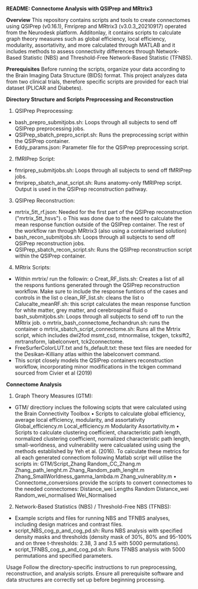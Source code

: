 **README: Connectome Analysis with QSIPrep and MRtrix3**

**Overview**
This repository contains scripts and tools to create connectomes using QSIPrep (v0.16.1), Fmriprep and MRtrix3 (v3.0.3_20210917) operated from the Neurodesk platform. Additonlay, it contains scripts to calculate graph theory measures such as global efficiency, local efficiency, modularity, assortativity, and more calculated through MATLAB and it includes methods to assess connectivity differences through Network-Based Statistic (NBS) and Threshold-Free Network-Based Statistic (TFNBS).

**Prerequisites**
Before running the scripts, organize your data according to the Brain Imaging Data Structure (BIDS) format. This project analyzes data from two clinical trials, therefore specific scripts are provided for each trial dataset (PLICAR and Diabetes).

**Directory Structure and Scripts
Preprocessing and Reconstruction**
1.	QSIPrep Preprocessing:
-	bash_prepro_submitjobs.sh: Loops through all subjects to send off QSIPrep preprocessing jobs.
-	QSIPrep_sbatch_prepro_script.sh: Runs the preprocessing script within the QSIPrep container.
-	Eddy_params.json: Parameter file for the QSIPrep preprocessing script.
2.	fMRIPrep Script:
-	fmriprep_submitjobs.sh: Loops through all subjects to send off fMRIPrep jobs.
-	fmriprep_sbatch_anat_script.sh: Runs anatomy-only fMRIPrep script. Output is used in the QSIPrep reconstruction pathway.
3.	QSIPrep Reconstruction:
-	mrtrix_5tt_rf.json: Needed for the first part of the QSIPrep reconstruction ("mrtrix_5tt_hsvs"). 
o	This was done due to the need to calculate the mean response function outside of the QSIPrep container. The rest of the workflow ran through MRtrix3 (also using a containerised solution)
-	bash_recon_submitjobs.sh: Loops through all subjects to send off QSIPrep reconstruction jobs.
-	QSIPrep_sbatch_recon_script.sh: Runs the QSIPrep reconstruction script within the QSIPrep container.
4.	MRtrix Scripts:
-	Within mrtrix/ run the followin:
o	Creat_RF_lists.sh: Creates a list of all the respons funtions generated through the QSIPrep reconstruction workflow. Make sure to include the response funtions of the cases and controls in the list
o	clean_RF_list.sh: cleans the list
o	Calucalte_meanRF.sh: this script calculates the mean response function for white matter, grey matter, and cerebrospinal fluid
o	bash_submitjobs.sh: Loops through all subjects to send off to run the MRtrix job.
o	mrtrix_bash_connectome_fechandrun.sh: runs the container 
o	mrtrix_sbatch_script_connectome.sh: Runs all the Mrtrix script, which includes dwi2fod msmt_csd, mtnormalise, tckgen, tcksift2, mrtransform, labelconvert, tck2connectome.
- FreeSurferColorLUT.txt and fs_default.txt: these text files are needed for the Desikan-Killiany atlas within the labelconvert command.
- This script closely models the QSIPrep containers reconstruction workflow, incorporating minor modifications in the tckgen command sourced from Civier et al (2019)

**Connectome Analysis**
1.	Graph Theory Measures (GTM):
-	GTM/ directiory inclues the following scipts that were calculated using the Brain Connectivity Toolbox
•	Scripts to calculate global efficiency, average local efficiency, modularity, and assortativity
	Global_efficiency.m
	Local_efficiency.m
	Modularity
	Assortativity.m
•	Scripts to calculate clustering coefficient, characteristic path length, normalized clustering coefficient, normalized characteristic path length, small-worldness, and vulnerability were calcualated using using the methods established by Yeh et al. (2016). To calculate these metrics for all each generated connectiom following Matlab script will utilise the scripts in: GTM/Script_Zhang
	Random_CC_Zhang.m
	Zhang_path_lenght.m
	Zhang_Random_path_lenght.m
	Zhang_SmallWorldness_gamma_lambda.m
	Zhang_vulnerablity.m
•	Connectome_conversions provide the scripts to convert connectomes to the needed connectomes:
	Distance_wei
	Lengths
	Random Distance_wei
	Random_wei_normalised
	Wei_Normalised
2.	Network-Based Statistics (NBS) / Threshold-Free NBS (TFNBS):
-	Example scripts and files for running NBS and TFNBS analyses, including design matrices and contrast files.
-	script_NBS_cog_p_and_cog_pd.sh: Runs NBS analysis with specified density masks and thresholds (density mask of 30%, 80% and 95-100% and on three t-thresholds: 2.38, 3 and 3.5 with 5000 permutations).
-	script_TFNBS_cog_p_and_cog_pd.sh: Runs TFNBS analysis with 5000 permutations and specified parameters.

Usage
Follow the directory-specific instructions to run preprocessing, reconstruction, and analysis scripts. Ensure all prerequisite software and data structures are correctly set up before beginning processing.
